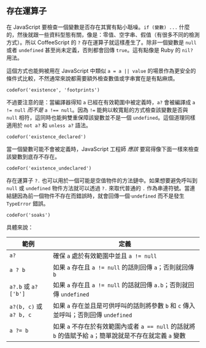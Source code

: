## 存在運算子

在 JavaScript 要檢查一個變數是否存在其實有點小聒噪。`if (變數) ...` 什麼的，然後就跟一些資料型態有關，像是：零值、空字串、假值（有很多不同的檢測方式）。所以 CoffeeScript 的 `?` 存在運算子就這樣產生了。除非一個變數是 `null` 或者 `undefined` 甚至尚未定義，否則都會回傳 `true`。這有點像是 Ruby 的 `nil?` 用法。

這個方式也能夠被用在 JavaScript 中類似 `a = a || value` 的場景作為更安全的條件式比較，不然通常來說都需要額外檢查數值或字串實在是有點麻煩。

```
codeFor('existence', 'footprints')
```

不過要注意的是：當編譯器得知 `a` 已經在有效範圍中被定義時，`a?` 會被編譯成 `a != null` _而不是_ `a !== null`。因為 `!=` 能夠以較寬鬆的方式檢查該變數是否與 `null` 相符，這同時也能夠雙重保障該變數並不是一個 `undefined`。這個道理同樣適用於 `not a?` 和 `unless a?` 語法。

```
codeFor('existence_declared')
```

當一個變數可能不會被定義時，JavaScript 工程師 _應該_ 要寫得像下面一樣來檢查該變數到底存不存在。

```
codeFor('existence_undeclared')
```

存在運算子 `?.` 也可以用於一個可能是空值物件的方法鏈中。如果想要避免呼叫到 `null` 或 `undefined` 物件方法就可以透過 `?.` 來取代普通的 `.` 作為串連符號。當連結鏈因為前一個物件不存在而錯誤時，就會回傳一個·`undefined` 而不是發生 `TypeError` 錯誤。

```
codeFor('soaks')
```

具體來說：

| 範例 | 定義 |
| --- | --- |
| `a?` | 確保 `a` 處於有效範圍中並且 `a != null` |
| `a ? b` | 如果 `a` 存在且 `a != null` 的話則回傳 `a`；否則就回傳 `b` |
| `a?.b` 或 `a?['b']` | 如果 `a` 存在且 `a != null` 的話就回傳 `a.b`；否則就回傳 `undefined` |
| `a?(b, c)` 或 `a? b, c`&emsp; | 如果 `a` 存在並且是可供呼叫的話則將參數 `b` 和 `c` 傳入並呼叫；否則回傳 `undefined` |
| `a ?= b` | 如果 `a` 不存在於有效範圍內或者 `a == null` 的話就將 `b` 的值賦予給 `a`；簡單說就是不存在就定義 `a` 變數 |